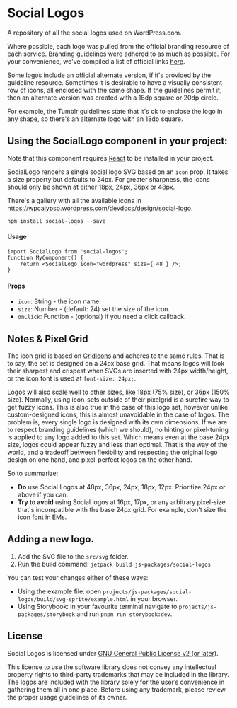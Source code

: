 # Social Logos
A repository of all the social logos used on WordPress.com.

Where possible, each logo was pulled from the official branding resource of each service. Branding guidelines were adhered to as much as possible. For your convenience, we've compiled a list of official links [here](./official_links.md).

Some logos include an official alternate version, if it's provided by the guideline resource. Sometimes it is desirable to have a visually consistent row of icons, all enclosed with the same shape. If the guidelines permit it, then an alternate version was created with a 18dp square or 20dp circle.

For example, the Tumblr guidelines state that it's ok to enclose the logo in any shape, so there's an alternate logo with an 18dp square.

## Using the SocialLogo component in your project:

Note that this component requires [React](https://www.npmjs.com/package/react) to be installed in your project.

SocialLogo renders a single social logo SVG based on an `icon` prop. It takes a size property but defaults to 24px. For greater sharpness, the icons should only be shown at either 18px, 24px, 36px or 48px.

There's a gallery with all the available icons in https://wpcalypso.wordpress.com/devdocs/design/social-logo.

```
npm install social-logos --save
```
#### Usage

```
import SocialLogo from 'social-logos';
function MyComponent() {
	return <SocialLogo icon="wordpress" size={ 48 } />;
}
```

#### Props

* `icon`: String - the icon name.
* `size`: Number - (default: 24) set the size of the icon.
* `onClick`: Function - (optional) if you need a click callback.

## Notes & Pixel Grid

The icon grid is based on [Gridicons](https://github.com/Automattic/gridicons) and adheres to the same rules. That is to say, the set is designed on a 24px base grid. That means logos will look their sharpest and crispest when SVGs are inserted with 24px width/height, or the icon font is used at `font-size: 24px;`.

Logos will also scale well to other sizes, like 18px (75% size), or 36px (150% size). Normally, using icon-sets outside of their pixelgrid is a surefire way to get fuzzy icons. This is also true in the case of this logo set, however unlike custom-designed icons, this is almost unavoidable in the case of logos. The problem is, every single logo is designed with its own dimensions. If we are to respect branding guidelines (which we should), no hinting or pixel-tuning is applied to any logo added to this set. Which means even at the base 24px size, logos could appear fuzzy and less than optimal. That is the way of the world, and a tradeoff between flexibility and respecting the original logo design on one hand, and pixel-perfect logos on the other hand.

So to summarize:

- **Do** use Social Logos at 48px, 36px, 24px, 18px, 12px. Prioritize 24px or above if you can.
- **Try to avoid** using Social logos at 16px, 17px, or any arbitrary pixel-size that's incompatible with the base 24px grid. For example, don't size the icon font in EMs.


## Adding a new logo.

1. Add the SVG file to the `src/svg` folder.
2. Run the build command: `jetpack build js-packages/social-logos`

You can test your changes either of these ways:
* Using the example file: open `projects/js-packages/social-logos/build/svg-sprite/example.html` in your browser.
* Using Storybook: in your favourite terminal navigate to `projects/js-packages/storybook` and run `pnpm run storybook:dev`.


## License

Social Logos is licensed under [GNU General Public License v2 (or later)](./LICENSE.txt).

This license to use the software library does not convey any intellectual property rights to third-party trademarks that may be included in the library. The logos are included with the library solely for the user’s convenience in gathering them all in one place. Before using any trademark, please review the proper usage guidelines of its owner.
